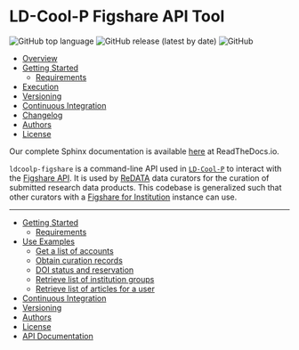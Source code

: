 # LD-Cool-P Figshare API Tool

![GitHub top language](https://img.shields.io/github/languages/top/UAL-ODIS/ldcoolp-figshare)
![GitHub release (latest by date)](https://img.shields.io/github/v/release/UAL-ODIS/ldcoolp-figshare)
![GitHub](https://img.shields.io/github/license/UAL-ODIS/ldcoolp-figshare?color=blue)

- [Overview](#overview)
- [Getting Started](#getting-started)
    - [Requirements](#requirements)
- [Execution](#execution)
- [Versioning](#versioning)
- [Continuous Integration](#continuous-integration)
- [Changelog](#changelog)
- [Authors](#authors)
- [License](#license)

Our complete Sphinx documentation is available
[here](https://ldcoolp-figshare.readthedocs.io) at ReadTheDocs.io.

`ldcoolp-figshare` is a command-line API used in
[`LD-Cool-P`](https://github.com/UAL-ODIS/LD_Cool_P) to interact with the
[Figshare API](https://api.figshare.com). It is used by
[ReDATA](https://arizona.figshare.com) data curators for the curation of
submitted research data products. This codebase is generalized such that
other curators with a
[Figshare for Institution](https://knowledge.figshare.com/institutions)
instance can use.

---

- [Getting Started](https://ldcoolp-figshare.readthedocs.io/en/latest/getting_started.html)
    - [Requirements](https://ldcoolp-figshare.readthedocs.io/en/latest/getting_started.html#requirements)
- [Use Examples](https://ldcoolp-figshare.readthedocs.io/en/latest/use_examples.html)
    - [Get a list of accounts](https://ldcoolp-figshare.readthedocs.io/en/latest/use_examples.html#get-a-list-of-accounts)
    - [Obtain curation records](https://ldcoolp-figshare.readthedocs.io/en/latest/use_examples.html#obtain-curation-records)
    - [DOI status and reservation](https://ldcoolp-figshare.readthedocs.io/en/latest/use_examples.html#doi-status-and-reservation)
    - [Retrieve list of institution groups](https://ldcoolp-figshare.readthedocs.io/en/latest/use_examples.html#retrieve-list-of-institution-groups)
    - [Retrieve list of articles for a user](https://ldcoolp-figshare.readthedocs.io/en/latest/use_examples.html#retrieve-list-of-articles-for-a-user)
- [Continuous Integration](https://ldcoolp-figshare.readthedocs.io/en/latest/ci.html)
- [Versioning](https://ldcoolp-figshare.readthedocs.io/en/latest/versioning.html)
- [Authors](https://ldcoolp-figshare.readthedocs.io/en/latest/authors.html)
- [License](https://ldcoolp-figshare.readthedocs.io/en/latest/license.html)
- [API Documentation](https://ldcoolp-figshare.readthedocs.io/en/latest/modules.html)

